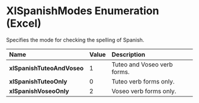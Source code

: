 
# XlSpanishModes Enumeration (Excel)

Specifies the mode for checking the spelling of Spanish.



|**Name**|**Value**|**Description**|
|:-----|:-----|:-----|
|**xlSpanishTuteoAndVoseo**|1|Tuteo and Voseo verb forms.|
|**xlSpanishTuteoOnly**|0|Tuteo verb forms only.|
|**xlSpanishVoseoOnly**|2|Voseo verb forms only.|
